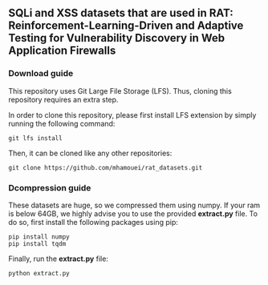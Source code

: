 ## SQLi and XSS datasets that are used in RAT: Reinforcement-Learning-Driven and Adaptive Testing for Vulnerability Discovery in Web Application Firewalls

### Download guide
This repository uses Git Large File Storage (LFS). Thus, cloning this repository requires an extra step.

In order to clone this repository, please first install LFS extension by simply running the following command:

```
git lfs install
```

Then, it can be cloned like any other repositories:
```
git clone https://github.com/mhamouei/rat_datasets.git
```
### Dcompression guide

These datasets are huge, so we compressed them using numpy.
If your ram is below 64GB, we highly advise you to use the provided **extract.py** file. 
To do so, first install the following packages using pip:
```
pip install numpy
pip install tqdm
```
Finally, run the **extract.py** file:
```
python extract.py
```
